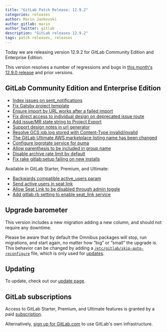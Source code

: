 ```yaml
---
title: "GitLab Patch Release: 12.9.2"
categories: releases
author: Marin Jankovski
author_gitlab: marin
author_twitter: gitlab
description: "GitLab releases 12.9.2"
tags: patch releases, releases
---
```


<!-- For detailed instructions on how to complete this, please see https://gitlab.com/gitlab-org/release/docs/blob/master/general/patch/blog-post.md -->

Today we are releasing version 12.9.2 for GitLab Community Edition and Enterprise Edition.

This version resolves a number of regressions and bugs in
[this month's 12.9.0 release](/releases/2020/03/22/gitlab-12-9-released/) and
prior versions.

## GitLab Community Edition and Enterprise Edition


* [Index issues on sent_notifications](https://gitlab.com/gitlab-org/gitlab/-/merge_requests/27034)
* [Fix Gatsby project template](https://gitlab.com/gitlab-org/gitlab/-/merge_requests/27538)
* [Ensure import by URL works after a failed import](https://gitlab.com/gitlab-org/gitlab/-/merge_requests/27547)
* [Fix direct access to individual design on deprecated issue route](https://gitlab.com/gitlab-org/gitlab/-/merge_requests/27650)
* [Add issue/MR state string to Project Export](https://gitlab.com/gitlab-org/gitlab/-/merge_requests/27816)
* [Support design notes in url generator](https://gitlab.com/gitlab-org/gitlab/-/merge_requests/27840)
* [Resolve GCS job.log stored with Content-Type invalid/invalid](https://gitlab.com/gitlab-org/gitlab/-/merge_requests/27864)
* [The GitLab Ultimate AWS marketplace listing name has been changed](https://gitlab.com/gitlab-org/omnibus-gitlab/-/merge_requests/4018)
* [Configure logrotate service for puma](https://gitlab.com/gitlab-org/omnibus-gitlab/-/merge_requests/4024)
* [Allow parenthesis to be included in group name](https://gitlab.com/gitlab-org/gitlab/-/merge_requests/28258)
* [Disable archive rate limit by default](https://gitlab.com/gitlab-org/gitlab/-/merge_requests/28264)
* [Fix rake gitlab:setup failing on new installs](https://gitlab.com/gitlab-org/gitlab/-/merge_requests/28270)

Available in GitLab Starter, Premium, and Ultimate:

* [Backwards compatible active_users param](https://gitlab.com/gitlab-org/gitlab/-/merge_requests/28241)
* [Send active users in seat link](https://gitlab.com/gitlab-org/gitlab/-/merge_requests/27481)
* [Allow Seat Link to be disabled through admin toggle](https://gitlab.com/gitlab-org/gitlab/-/merge_requests/28416)
* [Add gitlab.rb setting to enable seat_link service](https://gitlab.com/gitlab-org/omnibus-gitlab/-/merge_requests/4042)

## Upgrade barometer

This version includes a new migration adding a new column, and should not require any downtime.

Please be aware that by default the Omnibus packages will stop, run migrations,
and start again, no matter how “big” or “small” the upgrade is. This behavior
can be changed by adding a [`/etc/gitlab/skip-auto-reconfigure`](http://docs.gitlab.com/omnibus/update/README.html) file,
which is only used for [updates](https://docs.gitlab.com/omnibus/update/README.html).

## Updating

To update, check out our [update page](/update/).

## GitLab subscriptions

Access to GitLab Starter, Premium, and Ultimate features is granted by a paid [subscription](/pricing/).

Alternatively, [sign up for GitLab.com](https://gitlab.com/users/sign_in)
to use GitLab's own infrastructure.
